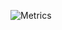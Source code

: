 ![Metrics](https://metrics.lecoq.io/adamworley?template=classic&languages=1&achievements=1&activity=1&languages.colors=github&languages.threshold=0%25&activity.limit=5&activity.days=14&activity.filter=all&activity.visibility=all&activity.timestamps=false&achievements.threshold=C&achievements.secrets=true&achievements.limit=0&config.timezone=Europe%2FLondon)
